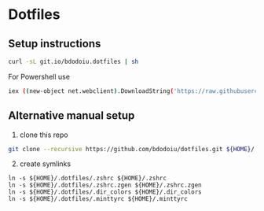 # Dotfiles

## Setup instructions
```bash
curl -sL git.io/bdodoiu.dotfiles | sh
```

For Powershell use
```bash
iex ((new-object net.webclient).DownloadString('https://raw.githubusercontent.com/bdodoiu/dotfiles/master/pwsh/install.ps1'))
```

## Alternative manual setup

1. clone this repo
```bash
git clone --recursive https://github.com/bdodoiu/dotfiles.git ${HOME}/.dotfiles
```
2. create symlinks
```
ln -s ${HOME}/.dotfiles/.zshrc ${HOME}/.zshrc
ln -s ${HOME}/.dotfiles/.zshrc.zgen ${HOME}/.zshrc.zgen
ln -s ${HOME}/.dotfiles/.dir_colors ${HOME}/.dir_colors
ln -s ${HOME}/.dotfiles/.minttyrc ${HOME}/.minttyrc 
```